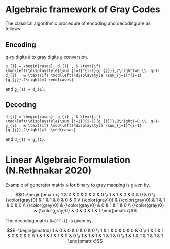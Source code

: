 # Algebraic framework of Gray Codes


The classical algorithmic procedure of encoding and decoding are as follows:
## Encoding
q-ry digits ``d`` to gray digits ``g`` conversion.

``
g_{i} = \begin{cases} 
d_{i} , & \text{if}  \mod\left(\displaystyle{\sum_{j=1}^{i-1}{g_{j}}},2\right)=0 \\ 
q-1-d_{i} , & \text{if} \mod\left(\displaystyle \sum_{j=1}^{i-1}{g_{j}},2\right)=1
\end{cases}
``

and ``g_{1} = d_{1}``.
## Decoding

``
d_{i} = \begin{cases} 
g_{i} , & \text{if}  \mod\left(\displaystyle{\sum_{j=1}^{i-1}{g_{j}}},2\right)=0 \\ 
q-1-g_{i} , & \text{if} \mod\left(\displaystyle \sum_{j=1}^{i-1}{g_{j}},2\right)=1 
\end{cases}
``

and ``d_{1} = g_{1}``.

# Linear Algebraic Formulation (N.Rethnakar 2020)
Example of generator matrix ``G`` for binary to gray mapping is given by,

```math
G=\begin{pmatrix} 1 &  0  &  0 &  0  &  0 &  0  \\
 1  &  1  & 0 & 0 & 0 & 0  \\
 {\color{gray}0}  &  1  & 1 & 0 & 0 & 0  \\
 {\color{gray}0}  &  {\color{gray}0}  & 1 & 1 & 0 & 0  \\
 {\color{gray}0}  &  {\color{gray}0}  & 0 & 1 & 1 & 0  \\
 {\color{gray}0}  &  {\color{gray}0}  & 0 & 0 & 1 & 1 \end{pmatrix}
```


  The decoding matrix ``B=G^{-1}`` is given by,

  ```math
  B=\begin{pmatrix}  1  &  0  &  0  &  0  &  0  &  0  \\
1 &  1 &  0 & 0  &  0  & 0  \\
1 &  1 &  1 & 0  &  0  & 0  \\
1 &  1 &  1 & 1  &  0  & 0  \\
1 &  1 &  1 & 1  &  1  & 0  \\
1 &  1 &  1 & 1  &  1  & 1 \end{pmatrix}
```


